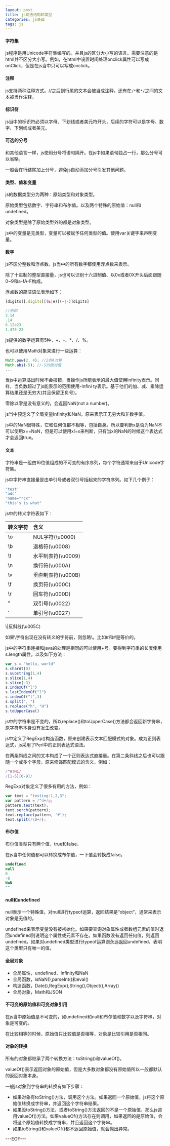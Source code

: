 ```yaml
---
layout: post
title: js词法结构和类型
categories: js基础
tags: js
---
```


#### 字符集

js程序是用Unicode字符集编写的。并且js的区分大小写的语言。需要注意的是html并不区分大小写。例如，在html中设置时间处理onclick属性可以写成onClick，但是在js当中只可以写成onclick。

#### 注释

js支持两种注释方式。//之后到行尾的文本会被当成注释。还有在`/*`和`*/`之间的文本被当作注释。

#### 标识符

js当中的标识符必须以字母、下划线或者美元符开头，后续的字符可以是字母、数字、下划线或者美元。

#### 可选的分号

和其他语言一样，js使用分号将语句隔开。在js中如果语句独占一行，那么分号可以省略。

一般会在行结尾加上分号，避免js自动添加分号引发其他问题。

#### 类型、值和变量

js的数据类型分为两种：原始类型和对象类型。

原始类型包括数字、字符串和布尔值。以及两个特殊的原始值：null和undefined。

对象类型是除了原始类型外的都是对象类型。

js中的变量是无类型，变量可以被赋予任何类型的值。使用var关键字来声明变量。

#### 数字

js不区分整数和浮点数。js当中的所有数字都使用浮点数来表示。

除了十进制的整型直接量，js也可以识别十六进制值、以0x或者0X开头后面跟随0~9和a-fA-F构成。

浮点数的简洁语法表示如下：

```javascript
[digits][.digits][(E|e)[(+|-)]digits]

//例如
3.14
.14
6.12e23
1.47E-23
```

js提供的数字运算有5种，+、-、*、/、%。

也可以使用Math对象来进行一些运算：

```javascript
Math.pow(2, 4); //2的4次幂
Math.abs(-5); //-5的绝对值
...
```

当js中运算溢出时候不会报错，当操作js所能表示的最大值使用Infinity表示。同样，当负数超过了js能表示的范围使用-Infini
ty表示。基于他们的加、减、乘除运算结果还是无穷大(并且保留正负号)。

零除以零是没有意义的，会返回NaN(not a number)。

js当中预定义了全局变量Infinity和NaN，原来表示正无穷大和非数字值。

js中的NaN很特殊，它和任何值都不相等，包括自身。所以要判断x是否为NaN不可以使用x==NaN，但是可以使用x!=x来判断，只有当x的NaN的时候这个表达式才会返回true。

#### 文本

字符串是一组由16位值组成的不可变的有序序列，每个字符通常来自于Unicode字符集。

js中字符串直接量是由单引号或者双引号括起来的字符序列。如下几个例子：

```javascript
'test'
"adc"
'name="rcx"'
"this's is what"
```

js中的转义字符表如下：

转义字符|含义
:--|:--
\o|NUL字符(\u0000)
\b|退格符(\u0008)
\t|水平制表符(\u0009)
\n|换行符(\u000A)
\v|垂直制表符(\u000B)
\f|换页符(\u000C)
\r|回车符(\u000D)
\"|双引号(\u0022)
\'|单引号(\u0027)
\\|反斜线(\u005C)

如果\字符出现在没有转义的字符前，则忽略\。比如\#和#是等价的。

js中的字符串连接和java的处理是相同的可以使用+号。要得到字符串的长度使用s.length属性。以及如下方法：

```javascript
var s = "hello, world"
s.charAt(0)
s.substring(1,4)
s.slice(1,4)
s.slice(-3)
s.indexOf("l")
s.lastIndexOf("l")
s.indexOf("l",3)
s.split(", ")
s.replace("h", "H")
s.toUpperCase()
```

js中的字符串是不变的，所以replace()和toUpperCase()方法都会返回新字符串，原字符串本身没有发生改变。

js中定义了RegExp()构造函数，原来创建表示文本匹配模式的对象。成为正则表达式，js采用了Perl中的正则表达式语法。

在两条斜线之间的文本构成了一个正则表达式直接量。在第二条斜线之后也可以跟随一个或多个字母，原来修饰匹配模式的含义，例如：

```javascript
/^HTML/
/[1-5][0-9]/
```

RegExp对象定义了很多有用的方法，例如：

```javascript
var text = "testing:1,2,3";
var pattern = /^d+/g;
pattern.test(text);
text.serch(pattern);
text.replace(pattern, '#');
text.split(/\D+/);
```

#### 布尔值

布尔值类型只有两个值，true和false。

在js当中任何值都可以转换成布尔值，一下值会转换成false。

```javascript
undefined
null
0
-0
NaN
""
```

#### null和undefined

null表示一个特殊值，对null进行typeof运算，返回结果是“object”，通常来表示对象是无值的。

undefined来表示变量没有被初始化。如果要查询对象属性或者数组元素的值时返回undefined则说明这个属性或元素不存在。如果函数没有返回任何值，则返回undefined。如果对undefined类型进行typeof运算则永远返回undefined，表明这个类型只有唯一的值。

#### 全局对象

- 全局属性，undefined、Infinity和NaN
- 全局函数，isNaN(),parseInt()和eval()
- 构造函数，Date(),RegExp(),String(),Object(),Array()
- 全局对象，Math和JSON

#### 不可变的原始值和可变对象引用

在js当中原始值是不可变的，如undefined和null和布尔值和数字以及字符串，对象是可变的。

在比较相等的时候，原始值只比较值是否相等，对象是比较引用是否相同。

#### 对象的转换

所有的对象都继承了两个转换方法：toString()和valueOf()。

valueOf()表示返回对象的原始值，但是大多数对象都没有原始值所以一般都默认的返回对象本身。

一般js对象到字符串的转换有如下步骤：

- 如果对象有toString()方法，调用这个方法。如果返回一个原始值，js将这个原始值转换成字符串，并返回这个字符串结果。
- 如果没toString()方法，或者toString()方法返回的不是一个原始值，那么js调用valueOf()方法。如果valueOf()方法存在则调用，如果返回的是原始值，会将这个原始值转换成字符串，并且返回这个字符串。
- 如果toString()和valueOf()都不返回原始值，就会抛出异常。

---EOF---
